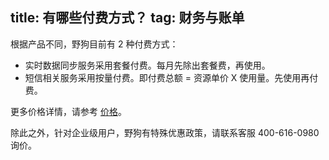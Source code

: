 title: 有哪些付费方式？
tag: 财务与账单
---
根据产品不同，野狗目前有 2 种付费方式：

- 实时数据同步服务采用套餐付费。每月先除出套餐费，再使用。
- 短信相关服务采用按量付费。即付费总额 = 资源单价 X 使用量。先使用再付费。

更多价格详情，请参考 [价格](https://www.wilddog.com/product/pricing)。

除此之外，针对企业级用户，野狗有特殊优惠政策，请联系客服 400-616-0980 询价。





